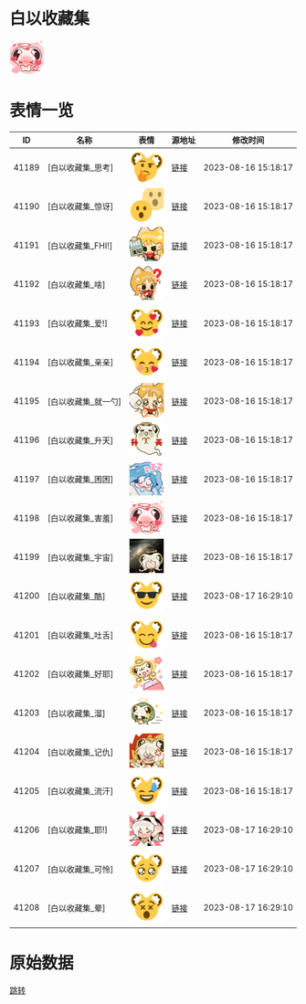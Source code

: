# 白以收藏集

<img src="./cover.png" height="60" alt="cover" />

# 表情一览

|ID|名称|表情|源地址|修改时间|
|----|----|----|----|----|
|41189|[白以收藏集_思考]|<img src="./pic/041189_%5B白以收藏集_思考%5D.png" height="60" alt="思考"/>|[链接](https://i0.hdslb.com/bfs/garb/item/d32ab72ddf5826a559496498555c52af15d68759.png)|2023-08-16 15:18:17|
|41190|[白以收藏集_惊讶]|<img src="./pic/041190_%5B白以收藏集_惊讶%5D.png" height="60" alt="惊讶"/>|[链接](https://i0.hdslb.com/bfs/garb/item/49caac12127893fc9190293833a9c0c3750ddeb2.png)|2023-08-16 15:18:17|
|41191|[白以收藏集_FHI!]|<img src="./pic/041191_%5B白以收藏集_FHI!%5D.png" height="60" alt="FHI!"/>|[链接](https://i0.hdslb.com/bfs/garb/item/7853db9ad91408e3e82f1c6ef64885085bb1e7b1.png)|2023-08-16 15:18:17|
|41192|[白以收藏集_啥]|<img src="./pic/041192_%5B白以收藏集_啥%5D.png" height="60" alt="啥"/>|[链接](https://i0.hdslb.com/bfs/garb/item/f566312bae4c711cc5cf852180174425121e047a.png)|2023-08-16 15:18:17|
|41193|[白以收藏集_爱!]|<img src="./pic/041193_%5B白以收藏集_爱!%5D.png" height="60" alt="爱!"/>|[链接](https://i0.hdslb.com/bfs/garb/item/e038d130a2ef79a6e3d26ef7f45ff64fb47b4e17.png)|2023-08-16 15:18:17|
|41194|[白以收藏集_亲亲]|<img src="./pic/041194_%5B白以收藏集_亲亲%5D.png" height="60" alt="亲亲"/>|[链接](https://i0.hdslb.com/bfs/garb/item/e0abb41749fedfb32cd66eb8983d9dcd43b8d584.png)|2023-08-16 15:18:17|
|41195|[白以收藏集_就一勺]|<img src="./pic/041195_%5B白以收藏集_就一勺%5D.png" height="60" alt="就一勺"/>|[链接](https://i0.hdslb.com/bfs/garb/item/272628ad8bfb55e169aa1f088cdb0861e42643de.png)|2023-08-16 15:18:17|
|41196|[白以收藏集_升天]|<img src="./pic/041196_%5B白以收藏集_升天%5D.png" height="60" alt="升天"/>|[链接](https://i0.hdslb.com/bfs/garb/item/0156a272535a47cba5c81fdffbf0f8e46c2b9f7d.png)|2023-08-16 15:18:17|
|41197|[白以收藏集_困困]|<img src="./pic/041197_%5B白以收藏集_困困%5D.png" height="60" alt="困困"/>|[链接](https://i0.hdslb.com/bfs/garb/item/c4c4b1d7e271b3ec43e5dd6e93c98cf997d0cc2c.png)|2023-08-16 15:18:17|
|41198|[白以收藏集_害羞]|<img src="./pic/041198_%5B白以收藏集_害羞%5D.png" height="60" alt="害羞"/>|[链接](https://i0.hdslb.com/bfs/garb/item/5466dad4f68714fcc38bf065361924a3b81dbe01.png)|2023-08-16 15:18:17|
|41199|[白以收藏集_宇宙]|<img src="./pic/041199_%5B白以收藏集_宇宙%5D.png" height="60" alt="宇宙"/>|[链接](https://i0.hdslb.com/bfs/garb/item/edfcc709c549275452df870574183d78ff490037.png)|2023-08-16 15:18:17|
|41200|[白以收藏集_酷]|<img src="./pic/041200_%5B白以收藏集_酷%5D.png" height="60" alt="酷"/>|[链接](https://i0.hdslb.com/bfs/garb/item/cc93a7eeccf307a8bc266a9864583da0355b06ba.png)|2023-08-17 16:29:10|
|41201|[白以收藏集_吐舌]|<img src="./pic/041201_%5B白以收藏集_吐舌%5D.png" height="60" alt="吐舌"/>|[链接](https://i0.hdslb.com/bfs/garb/item/e20e6a39e78913e11dab714931d8a4efe953051c.png)|2023-08-16 15:18:17|
|41202|[白以收藏集_好耶]|<img src="./pic/041202_%5B白以收藏集_好耶%5D.png" height="60" alt="好耶"/>|[链接](https://i0.hdslb.com/bfs/garb/item/cc8a7316a060721607b429b11829f447131820ce.png)|2023-08-16 15:18:17|
|41203|[白以收藏集_溜]|<img src="./pic/041203_%5B白以收藏集_溜%5D.png" height="60" alt="溜"/>|[链接](https://i0.hdslb.com/bfs/garb/item/ffa121e8fa630c34d9fb326496288757f0ea8e68.png)|2023-08-16 15:18:17|
|41204|[白以收藏集_记仇]|<img src="./pic/041204_%5B白以收藏集_记仇%5D.png" height="60" alt="记仇"/>|[链接](https://i0.hdslb.com/bfs/garb/item/93006d5bcf3b57408c7ee43a800cb8304bd03ff9.png)|2023-08-16 15:18:17|
|41205|[白以收藏集_流汗]|<img src="./pic/041205_%5B白以收藏集_流汗%5D.png" height="60" alt="流汗"/>|[链接](https://i0.hdslb.com/bfs/garb/item/58f64518eac046b639c91069c22e4e843df08bfc.png)|2023-08-16 15:18:17|
|41206|[白以收藏集_耶!]|<img src="./pic/041206_%5B白以收藏集_耶!%5D.png" height="60" alt="耶!"/>|[链接](https://i0.hdslb.com/bfs/garb/item/e521cf99c62f2b2329e4b31b2df04f5b82b410db.png)|2023-08-17 16:29:10|
|41207|[白以收藏集_可怜]|<img src="./pic/041207_%5B白以收藏集_可怜%5D.png" height="60" alt="可怜"/>|[链接](https://i0.hdslb.com/bfs/garb/item/c7c2ba066dfa4d6818bcc2fe398b3157811dadb1.png)|2023-08-17 16:29:10|
|41208|[白以收藏集_晕]|<img src="./pic/041208_%5B白以收藏集_晕%5D.png" height="60" alt="晕"/>|[链接](https://i0.hdslb.com/bfs/garb/item/8a29f741270c86cfca03ff66dc4ba553a66a652c.png)|2023-08-17 16:29:10|

# 原始数据

[跳转](./raw.json)

